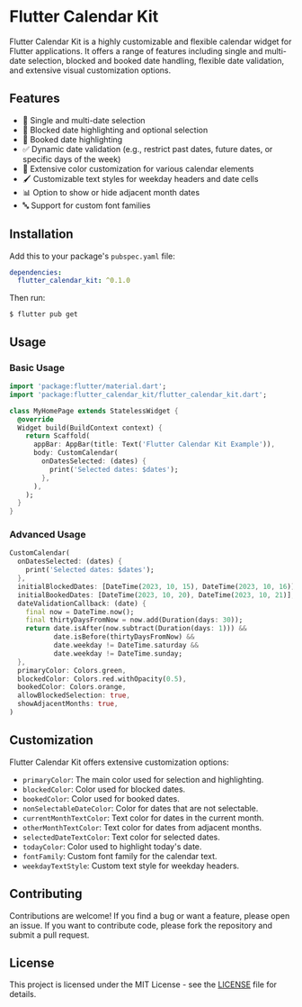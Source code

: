 # Flutter Calendar Kit

Flutter Calendar Kit is a highly customizable and flexible calendar widget for Flutter applications. It offers a range of features including single and multi-date selection, blocked and booked date handling, flexible date validation, and extensive visual customization options.

## Features

- 📅 Single and multi-date selection
- 🚫 Blocked date highlighting and optional selection
- 🏨 Booked date highlighting
- ✅ Dynamic date validation (e.g., restrict past dates, future dates, or specific days of the week)
- 🎨 Extensive color customization for various calendar elements
- 🖌️ Customizable text styles for weekday headers and date cells
- 📊 Option to show or hide adjacent month dates
- 🔤 Support for custom font families

## Installation

Add this to your package's `pubspec.yaml` file:

```yaml
dependencies:
  flutter_calendar_kit: ^0.1.0
```

Then run:

```
$ flutter pub get
```

## Usage

### Basic Usage

```dart
import 'package:flutter/material.dart';
import 'package:flutter_calendar_kit/flutter_calendar_kit.dart';

class MyHomePage extends StatelessWidget {
  @override
  Widget build(BuildContext context) {
    return Scaffold(
      appBar: AppBar(title: Text('Flutter Calendar Kit Example')),
      body: CustomCalendar(
        onDatesSelected: (dates) {
          print('Selected dates: $dates');
        },
      ),
    );
  }
}
```

### Advanced Usage

```dart
CustomCalendar(
  onDatesSelected: (dates) {
    print('Selected dates: $dates');
  },
  initialBlockedDates: [DateTime(2023, 10, 15), DateTime(2023, 10, 16)],
  initialBookedDates: [DateTime(2023, 10, 20), DateTime(2023, 10, 21)],
  dateValidationCallback: (date) {
    final now = DateTime.now();
    final thirtyDaysFromNow = now.add(Duration(days: 30));
    return date.isAfter(now.subtract(Duration(days: 1))) &&
           date.isBefore(thirtyDaysFromNow) &&
           date.weekday != DateTime.saturday &&
           date.weekday != DateTime.sunday;
  },
  primaryColor: Colors.green,
  blockedColor: Colors.red.withOpacity(0.5),
  bookedColor: Colors.orange,
  allowBlockedSelection: true,
  showAdjacentMonths: true,
)
```

## Customization

Flutter Calendar Kit offers extensive customization options:

- `primaryColor`: The main color used for selection and highlighting.
- `blockedColor`: Color used for blocked dates.
- `bookedColor`: Color used for booked dates.
- `nonSelectableDateColor`: Color for dates that are not selectable.
- `currentMonthTextColor`: Text color for dates in the current month.
- `otherMonthTextColor`: Text color for dates from adjacent months.
- `selectedDateTextColor`: Text color for selected dates.
- `todayColor`: Color used to highlight today's date.
- `fontFamily`: Custom font family for the calendar text.
- `weekdayTextStyle`: Custom text style for weekday headers.

## Contributing

Contributions are welcome! If you find a bug or want a feature, please open an issue. If you want to contribute code, please fork the repository and submit a pull request.

## License

This project is licensed under the MIT License - see the [LICENSE](LICENSE) file for details.